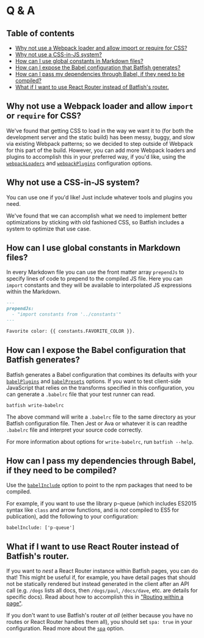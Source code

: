 # Q & A

## Table of contents

- [Why not use a Webpack loader and allow import or require for CSS?](#why-not-use-a-webpack-loader-and-allow-import-or-require-for-css)
- [Why not use a CSS-in-JS system?](#why-not-use-a-css-in-js-system)
- [How can I use global constants in Markdown files?](#how-can-i-use-global-constants-in-markdown-files)
- [How can I expose the Babel configuration that Batfish generates?](#how-can-i-expose-the-babel-configuration-that-batfish-generates)
- [How can I pass my dependencies through Babel, if they need to be compiled?](#how-can-i-pass-my-dependencies-through-babel-if-they-need-to-be-compiled)
- [What if I want to use React Router instead of Batfish's router.](#what-if-i-want-to-use-react-router-instead-of-batfishs-router)

## Why not use a Webpack loader and allow `import` or `require` for CSS?

We've found that getting CSS to load in the way we want it to (for both the development server and the static build) has been messy, buggy, and slow via existing Webpack patterns; so we decided to step outside of Webpack for this part of the build.
However, you can add more Webpack loaders and plugins to accomplish this in your preferred way, if you'd like, using the [`webpackLoaders`] and [`webpackPlugins`] configuration options.

## Why not use a CSS-in-JS system?

You can use one if you'd like!
Just include whatever tools and plugins you need.

We've found that we can accomplish what we need to implement better optimizations by sticking with old fashioned CSS, so Batfish includes a system to optimize that use case.

## How can I use global constants in Markdown files?

In every Markdown file you can use the front matter array `prependJs` to specify lines of code to prepend to the compiled JS file.
Here you can `import` constants and they will be available to interpolated JS expressions within the Markdown.

```markdown
---
prependJs:
  - "import constants from '../constants'"
---

Favorite color: {{ constants.FAVORITE_COLOR }}.
```

## How can I expose the Babel configuration that Batfish generates?

Batfish generates a Babel configuration that combines its defaults with your [`babelPlugins`] and [`babelPresets`] options.
If you want to test client-side JavaScript that relies on the transforms specified in this configuration, you can generate a `.babelrc` file that your test runner can read.

```
batfish write-babelrc
```

The above command will write a `.babelrc` file to the same directory as your Batfish configuration file.
Then Jest or Ava or whatever it is can readthe `.babelrc` file and interpret your source code correctly.

For more information about options for `write-babelrc`, run `batfish --help`.

## How can I pass my dependencies through Babel, if they need to be compiled?

Use the [`babelInclude`] option to point to the npm packages that need to be compiled.

For example, if you want to use the library p-queue (which includes ES2015 syntax like `class` and arrow functions, and is *not* compiled to ES5 for publication), add the following to your configuration:

```
babelInclude: ['p-queue']
```

## What if I want to use React Router instead of Batfish's router.

If you want to *nest* a React Router instance within Batfish pages, you can do that!
This might be useful if, for example, you have detail pages that should not be statically rendered but instead generated in the client after an API call (e.g. `/dogs` lists all docs, then `/dogs/paul`, `/docs/dave`, etc. are details for specific docs).
Read about how to accomplish this in ["Routing within a page"].

If you don't want to use Batfish's router *at all* (either because you have no routes or React Router handles them all), you should set `spa: true` in your configuration. Read more about the [`spa`] option.

[`webpackloaders`]: ./configuration.md#webpackloaders

[`webpackplugins`]: ./configuration.md#webpackplugins

[`jsxtrememarkdownoptions`]: ./configuration.md#jsxtrememarkdownoptions

[`babelplugins`]: ./configuration.md#babelplugins

[`babelpresets`]: ./configuration.md#babelpresets

[`babelinclude`]: ./configuration.md#babelinclude

[`spa`]: ./configuration.md#spa

["routing within a page"]: ./advanced-usage.md#routing-within-a-page
